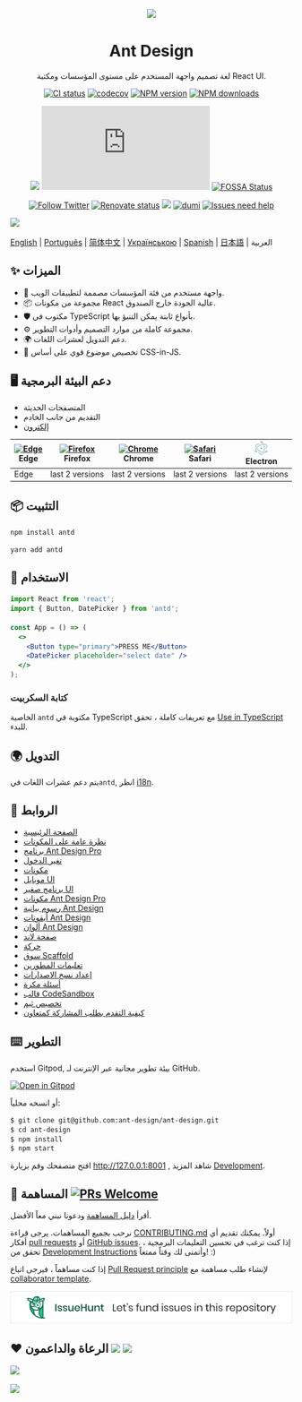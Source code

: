 <p align="center">
  <a href="https://ant.design">
    <img width="200" src="https://gw.alipayobjects.com/zos/rmsportal/KDpgvguMpGfqaHPjicRK.svg">
  </a>
</p>

<h1 align="center">Ant Design</h1>

<div align="center">

لغة تصميم واجهة المستخدم على مستوى المؤسسات ومكتبة React UI.

[![CI status][github-action-image]][github-action-url] [![codecov][codecov-image]][codecov-url] [![NPM version][npm-image]][npm-url] [![NPM downloads][download-image]][download-url]

[![][bundlephobia-image]][bundlephobia-url] [![][bundlesize-js-image]][unpkg-js-url] [![FOSSA Status][fossa-image]][fossa-url]

[![Follow Twitter][twitter-image]][twitter-url] [![Renovate status][renovate-image]][renovate-dashboard-url] [![][issues-helper-image]][issues-helper-url] [![dumi][dumi-image]][dumi-url] [![Issues need help][help-wanted-image]][help-wanted-url]

[npm-image]: http://img.shields.io/npm/v/antd.svg?style=flat-square
[npm-url]: http://npmjs.org/package/antd
[github-action-image]: https://github.com/ant-design/ant-design/workflows/%E2%9C%85%20test/badge.svg
[github-action-url]: https://github.com/ant-design/ant-design/actions?query=workflow%3A%22%E2%9C%85+test%22
[codecov-image]: https://img.shields.io/codecov/c/github/ant-design/ant-design/master.svg?style=flat-square
[codecov-url]: https://codecov.io/gh/ant-design/ant-design/branch/master
[download-image]: https://img.shields.io/npm/dm/antd.svg?style=flat-square
[download-url]: https://npmjs.org/package/antd
[fossa-image]: https://app.fossa.io/api/projects/git%2Bgithub.com%2Fant-design%2Fant-design.svg?type=shield
[fossa-url]: https://app.fossa.io/projects/git%2Bgithub.com%2Fant-design%2Fant-design?ref=badge_shield
[help-wanted-image]: https://flat.badgen.net/github/label-issues/ant-design/ant-design/help%20wanted/open
[help-wanted-url]: https://github.com/ant-design/ant-design/issues?q=is%3Aopen+is%3Aissue+label%3A%22help+wanted%22
[twitter-image]: https://img.shields.io/twitter/follow/AntDesignUI.svg?label=Ant%20Design
[twitter-url]: https://twitter.com/AntDesignUI
[bundlesize-js-image]: https://img.badgesize.io/https:/unpkg.com/antd/dist/antd.min.js?label=antd.min.js&compression=gzip&style=flat-square
[unpkg-js-url]: https://unpkg.com/browse/antd/dist/antd.min.js
[bundlephobia-image]: https://badgen.net/bundlephobia/minzip/antd?style=flat-square
[bundlephobia-url]: https://bundlephobia.com/package/antd
[issues-helper-image]: https://img.shields.io/badge/using-issues--helper-orange?style=flat-square
[issues-helper-url]: https://github.com/actions-cool/issues-helper
[renovate-image]: https://img.shields.io/badge/renovate-enabled-brightgreen.svg?style=flat-square
[renovate-dashboard-url]: https://github.com/ant-design/ant-design/issues/32498
[dumi-image]: https://img.shields.io/badge/docs%20by-dumi-blue?style=flat-square
[dumi-url]: https://github.com/umijs/dumi
[argos-ci-image]: https://argos-ci.com/badge.svg
[argos-ci-url]: https://app.argos-ci.com/ant-design/ant-design/reference

</div>

[![](https://user-images.githubusercontent.com/507615/209472919-6f7e8561-be8c-4b0b-9976-eb3c692aa20a.png)](https://ant.design)

[English](./README.md) | [Português](./README-pt_BR.md) | [简体中文](./README-zh_CN.md) | [Українською](./README-uk_UA.md) | [Spanish](./README-sp_MX.md) | [日本語](./README-ja_JP.md) | العربية

## ✨ الميزات

- 🌈 واجهة مستخدم من فئة المؤسسات مصممة لتطبيقات الويب.
- 📦 مجموعة من مكونات React عالية الجودة خارج الصندوق.
- 🛡 مكتوب في TypeScript بأنواع ثابتة يمكن التنبؤ بها.
- ⚙️ مجموعة كاملة من موارد التصميم وأدوات التطوير.
- 🌍 دعم التدويل لعشرات اللغات.
- 🎨 تخصيص موضوع قوي على أساس CSS-in-JS.

## 🖥 دعم البيئة البرمجية

- المتصفحات الحديثة
- التقديم من جانب الخادم
- [إلكترون](https://www.electronjs.org/)

| [<img src="https://raw.githubusercontent.com/alrra/browser-logos/master/src/edge/edge_48x48.png" alt="Edge" width="24px" height="24px" />](http://godban.github.io/browsers-support-badges/)<br>Edge | [<img src="https://raw.githubusercontent.com/alrra/browser-logos/master/src/firefox/firefox_48x48.png" alt="Firefox" width="24px" height="24px" />](http://godban.github.io/browsers-support-badges/)<br>Firefox | [<img src="https://raw.githubusercontent.com/alrra/browser-logos/master/src/chrome/chrome_48x48.png" alt="Chrome" width="24px" height="24px" />](http://godban.github.io/browsers-support-badges/)<br>Chrome | [<img src="https://raw.githubusercontent.com/alrra/browser-logos/master/src/safari/safari_48x48.png" alt="Safari" width="24px" height="24px" />](http://godban.github.io/browsers-support-badges/)<br>Safari | [<img src="https://raw.githubusercontent.com/alrra/browser-logos/master/src/electron/electron_48x48.png" alt="Electron" width="24px" height="24px" />](http://godban.github.io/browsers-support-badges/)<br>Electron |
| --- | --- | --- | --- | --- |
| Edge | last 2 versions | last 2 versions | last 2 versions | last 2 versions |

## 📦 التثبيت

```bash
npm install antd
```

```bash
yarn add antd
```

## 🔨 الاستخدام

```jsx
import React from 'react';
import { Button, DatePicker } from 'antd';

const App = () => (
  <>
    <Button type="primary">PRESS ME</Button>
    <DatePicker placeholder="select date" />
  </>
);
```

### كتابة السكربيت

الخاصية `antd` مكتوبة في TypeScript مع تعريفات كاملة ، تحقق [Use in TypeScript](https://ant.design/docs/react/use-in-typescript) للبدء.

## 🌍 التدويل

يتم دعم عشرات اللغات في`antd`, انظر [i18n](https://ant.design/docs/react/i18n).

## 🔗 الروابط

- [الصفحة الرئيسية](https://ant.design/)
- [نظرة عامة على المكونات](https://ant.design/components/overview)
- [برنامج Ant Design Pro](https://pro.ant.design/)
- [تغير الدخول](CHANGELOG.en-US.md)
- [مكونات](https://react-component.github.io/)
- [موبايل UI](https://mobile.ant.design)
- [برنامج صغير UI](https://mini.ant.design)
- [مكونات Ant Design Pro](https://procomponents.ant.design)
- [رسوم بيانية Ant Design](https://charts.ant.design)
- [أيقونات Ant Design](https://github.com/ant-design/ant-design-icons)
- [ألوان Ant Design](https://github.com/ant-design/ant-design-colors)
- [صفحة لاند](https://landing.ant.design)
- [حركة](https://motion.ant.design)
- [سوق Scaffold](https://scaffold.ant.design)
- [تعليمات المطورين](https://github.com/ant-design/ant-design/wiki/Development)
- [إعداد نسخ الاصدارات](https://github.com/ant-design/ant-design/wiki/%E8%BD%AE%E5%80%BC%E8%A7%84%E5%88%99%E5%92%8C%E7%89%88%E6%9C%AC%E5%8F%91%E5%B8%83%E6%B5%81%E7%A8%8B)
- [أسئلة مكرة](https://ant.design/docs/react/faq)
- [قالب CodeSandbox](https://u.ant.design/codesandbox-repro)
- [تخصيص ثيم](https://ant.design/docs/react/customize-theme)
- [كيفية التقدم بطلب المشاركة كمتعاون](https://github.com/ant-design/ant-design/wiki/Collaborators#how-to-apply-for-being-a-collaborator)

## ⌨️ التطوير

استخدم Gitpod, بيئة تطوير مجانية عبر الإنترنت لـ GitHub.

[![Open in Gitpod](https://gitpod.io/button/open-in-gitpod.svg)](https://gitpod.io/#https://github.com/ant-design/ant-design)

أو انسخه محلياً:

```bash
$ git clone git@github.com:ant-design/ant-design.git
$ cd ant-design
$ npm install
$ npm start
```

افتح متصفحك وقم بزيارة http://127.0.0.1:8001 , شاهد المزيد [Development](https://github.com/ant-design/ant-design/wiki/Development).

## 🤝 المساهمة [![PRs Welcome](https://img.shields.io/badge/PRs-welcome-brightgreen.svg?style=flat-square)](http://makeapullrequest.com)

أقرأ [دليل المساهمة](https://ant.design/docs/react/contributing) ودعونا نبني معاً الأفضل.

نرحب بجميع المساهمات. يرجى قراءة [CONTRIBUTING.md](https://github.com/ant-design/ant-design/blob/master/.github/CONTRIBUTING.md) أولاً. يمكنك تقديم أي أفكار [pull requests](https://github.com/ant-design/ant-design/pulls) أو [GitHub issues](https://github.com/ant-design/ant-design/issues). إذا كنت ترغب في تحسين التعليمات البرمجية ، تحقق من [Development Instructions](https://github.com/ant-design/ant-design/wiki/Development) وأتمنى لك وقتاً ممتعاً! :)

إذا كنت مساهماً ، فيرجى اتباع [Pull Request principle](https://github.com/ant-design/ant-design/wiki/PR-principle) لإنشاء طلب مساهمة مع [collaborator template](https://github.com/ant-design/ant-design/compare?expand=1&template=collaborator.md).

[![Let's fund issues in this repository](https://raw.githubusercontent.com/BoostIO/issuehunt-materials/master/v1/issuehunt-button-v1.svg)](https://issuehunt.io/repos/34526884)

## ❤️ الرعاة والداعمون [![](https://opencollective.com/ant-design/tiers/sponsors/badge.svg?label=Sponsors&color=brightgreen)](https://opencollective.com/ant-design#support) [![](https://opencollective.com/ant-design/tiers/backers/badge.svg?label=Backers&color=brightgreen)](https://opencollective.com/ant-design#support)

[![](https://opencollective.com/ant-design/tiers/sponsors.svg?avatarHeight=36)](https://opencollective.com/ant-design#support)

[![](https://opencollective.com/ant-design/tiers/backers.svg?avatarHeight=36)](https://opencollective.com/ant-design#support)
